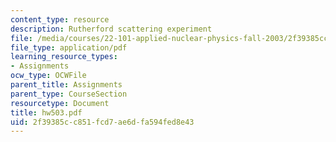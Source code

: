 ```yaml
---
content_type: resource
description: Rutherford scattering experiment
file: /media/courses/22-101-applied-nuclear-physics-fall-2003/2f39385cc851fcd7ae6dfa594fed8e43_hw503.pdf
file_type: application/pdf
learning_resource_types:
- Assignments
ocw_type: OCWFile
parent_title: Assignments
parent_type: CourseSection
resourcetype: Document
title: hw503.pdf
uid: 2f39385c-c851-fcd7-ae6d-fa594fed8e43
---
```

